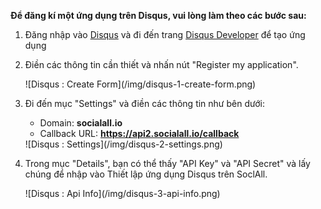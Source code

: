 __Để đăng kí một ứng dụng trên Disqus, vui lòng làm theo các bước sau:__

1. Đăng nhập vào [Disqus](http://disqus.com/) và đi đến trang [Disqus Developer](https://disqus.com/api/applications/register/) để tạo ứng dụng
2. Điền các thông tin cần thiết và nhấn nút "Register my application".
    <div class="soclall-br"></div>
    ![Disqus : Create Form](/img/disqus-1-create-form.png)
    <div class="soclall-br"></div>
3. Đi đến mục "Settings" và điền các thông tin như bên dưới:
    * Domain: __socialall.io__
    * Callback URL: __https://api2.socialall.io/callback__
    
    <div class="soclall-br"></div>
    ![Disqus : Settings](/img/disqus-2-settings.png)
    <div class="soclall-br"></div>
    
4. Trong mục "Details", bạn có thể thấy "API Key" và "API Secret" và lấy chúng để nhập vào Thiết lập ứng dụng Disqus trên SoclAll.
    <div class="soclall-br"></div>
    ![Disqus : Api Info](/img/disqus-3-api-info.png)
    <div class="soclall-br"></div>
